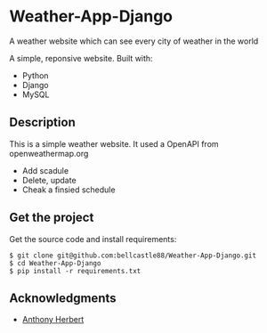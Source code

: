 # Weather-App-Django 
 
A weather website which can see every city of weather in the world 

A simple, reponsive website. Built with: 

- Python  
- Django  
- MySQL

## Description

This is a simple weather website. It used a OpenAPI from openweathermap.org

- Add scadule 
- Delete, update 
- Cheak a finsied schedule 

## Get the project

Get the source code and install requirements:

```
$ git clone git@github.com:bellcastle88/Weather-App-Django.git
$ cd Weather-App-Django
$ pip install -r requirements.txt
```

## Acknowledgments

* [Anthony Herbert]( https://www.digitalocean.com/community/tutorials/how-to-build-a-weather-app-in-django )

